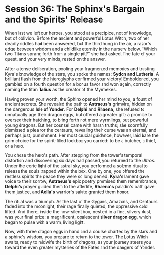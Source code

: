 # Session 36: The Sphinx's Bargain and the Spirits' Release

When last we left our heroes, you stood at a precipice, not of knowledge, but of oblivion. Before the ancient and powerful Lotus Witch, two of her deadly riddles had been answered, but the third hung in the air, a razor's edge between wisdom and a childlike eternity in the nursery below. "Which two Titans sprang forth from a single pit?" she had asked. The fate of your quest, and your very minds, rested on the answer.

After a tense deliberation, pooling your fragmented memories and trusting Kyra's knowledge of the stars, you spoke the names: **Sydon and Lutheria**. A brilliant flash from the hieroglyphs confirmed your victory! Emboldened, you gambled on a fourth question for a bonus favor and won again, correctly naming the titan **Talius** as the creator of the Myrmekes.

Having proven your worth, the Sphinx opened her mind to you, a fount of ancient secrets. She revealed the path to **Astraeus's** grimoire, hidden on the dangerous **Isle of Yonder**. For **Delphi** and **Rhaena**, she refused to unnaturally age their dragon eggs, but offered a greater gift: a promise to oversee their hatching, to bring forth not mere wyrmlings, but powerful young dragons. But her counsel came with harsh truths; she scornfully dismissed a plea for the centaurs, revealing their curse was an eternal, and perhaps just, punishment. Her most crucial guidance, however, laid bare the grim choice for the spirit-filled lockbox you carried: to be a butcher, a thief, or a hero.

You chose the hero's path. After stepping from the tower's temporal distortion and discovering six days had passed, you returned to the *Ultros*. Under the eerie light of the astral sky, you performed a solemn ritual to release the souls trapped within the box. One by one, you offered the restless spirits the peace they were so long denied. **Kyra's** lament gave voice to their sorrow, **Astraeus's** epic poetry promised them remembrance, **Delphi's** prayer guided them to the afterlife, **Rhaena's** paladin's oath gave them justice, and **Aella's** warrior's salute granted them honor.

The ritual was a triumph. As the last of the Gygans, Amazons, and Centaurs faded into the moonlight, their rage finally quieted, the oppressive cold lifted. And there, inside the now-silent box, nestled in a fine, silvery dust, was your final prize: a magnificent, opalescent **silver dragon egg**, which began to pulse with a warm, living light.

Now, with three dragon eggs in hand and a course charted by the stars and a sphinx's wisdom, you prepare to return to the tower. The Lotus Witch awaits, ready to midwife the birth of dragons, as your journey steers you toward the even greater mysteries of the Fates and the dangers of Yonder. 